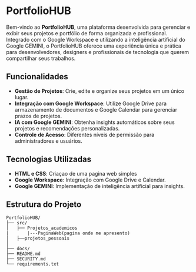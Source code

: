# PortfolioHUB

Bem-vindo ao **PortfolioHUB**, uma plataforma desenvolvida para gerenciar e exibir seus projetos e portfólio de forma organizada e profissional. Integrado com o Google Workspace e utilizando a inteligência artificial do Google GEMINI, o PortfolioHUB oferece uma experiência única e prática para desenvolvedores, designers e profissionais de tecnologia que querem compartilhar seus trabalhos.

## Funcionalidades

- **Gestão de Projetos**: Crie, edite e organize seus projetos em um único lugar.
- **Integração com Google Workspace**: Utilize Google Drive para armazenamento de documentos e Google Calendar para gerenciar prazos de projetos.
- **IA com Google GEMINI**: Obtenha insights automáticos sobre seus projetos e recomendações personalizadas.
- **Controle de Acesso**: Diferentes níveis de permissão para administradores e usuários.

## Tecnologias Utilizadas

- **HTML e CSS**: Criaçao de uma pagina web simples
- **Google Workspace**: Integração com Google Drive e Calendar.
- **Google GEMINI**: Implementação de inteligência artificial para insights.


## Estrutura do Projeto

```plaintext
PortfolioHUB/
├── src/
│   ├── Projetos_academicos
|       |---PaginaWeb(pagina onde me apresento)
│   ├──projetos_pessoais
│
├── docs/
├── README.md
├── SECURITY.md
└── requirements.txt


